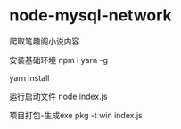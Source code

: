 # node-mysql-network

爬取笔趣阁小说内容

安装基础环境
npm i yarn -g

yarn install

运行启动文件
node index.js


项目打包-生成exe
pkg -t win index.js